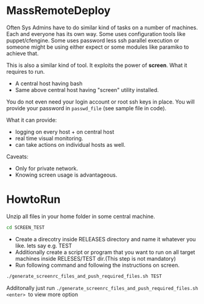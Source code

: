 MassRemoteDeploy
================
Often Sys Admins have to do similar kind of tasks on a number of machines. Each and everyone has its own way. Some uses configuration tools like puppet/cfengine. Some uses password less ssh parallel execution or someone might be using either expect or some modules like paramiko to achieve that. 

This is also a similar kind of tool. It exploits the power of **screen**.  What it requires to run.

* A central host having bash
* Same above central host having "screen" utility installed.

You do not even need your login account or root ssh keys in place. You will provide your password in `passwd_file` (see sample file in code). 

What it can provide:
* logging on every host + on central host
* real time visual monitoring. 
* can take actions on individual hosts as well.

Caveats:
* Only for private network.
* Knowing screen usage is advantageous. 

  
**HowtoRun**
=========
Unzip all files in your home folder in some central machine. 
```bash
cd SCREEN_TEST
```
* Create a direcotry inside RELEASES directory and name it whatever you like. lets say e.g.  TEST
* Additionally create a script or program that you want to run on all target machines inside RELESES/TEST dir.(This step is not mandatory)
* Run following command and following the instructions on screen.
```bash
./generate_screenrc_files_and_push_required_files.sh TEST
```
Additonally just run `./generate_screenrc_files_and_push_required_files.sh <enter> `to view  more option



  
